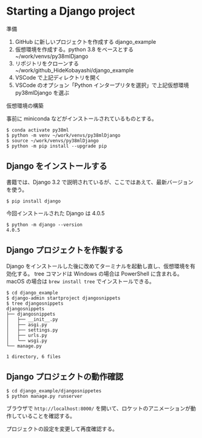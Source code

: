 # Starting a Django project

準備

1. GitHub に新しいプロジェクトを作成する django_example
2. 仮想環境を作成する。python 3.8 をベースとする ~/work/venvs/py38mlDjango
3. リポジトリをクローンする ~/work/github_HideKobayashi/django_example
4. VSCode で上記ディレクトリを開く
5. VSCode のオプション「Python インタープリタを選択」で上記仮想環境 py38mlDjango を選ぶ

仮想環境の構築

事前に miniconda などがインストールされているものとする。

```
$ conda activate py38ml
$ python -m venv ~/work/venvs/py38mlDjango
$ source ~/work/venvs/py38mlDjango
$ python -m pip install --upgrade pip
```


## Django をインストールする

書籍では、Django 3.2 で説明されているが、ここではあえて、最新バージョンを使う。

```
$ pip install django
```

今回インストールされた Django は 4.0.5

```
$ python -m django --version
4.0.5
```

## Django プロジェクトを作製する

Django をインストールした後に改めてターミナルを起動し直し、仮想環境を有効化する。
tree コマンドは Windows の場合は PowerShell に含まれる。
macOS の場合は `brew install tree` でインストールできる。

```
$ cd django_example
$ django-admin startproject djangosnippets
$ tree djangosnippets 
djangosnippets
├── djangosnippets
│   ├── __init__.py
│   ├── asgi.py
│   ├── settings.py
│   ├── urls.py
│   └── wsgi.py
└── manage.py

1 directory, 6 files
```

## Django プロジェクトの動作確認

```
$ cd django_example/djangosnippetes
$ python manage.py runserver
```

ブラウザで `http://localhost:8000/` を開いて、ロケットのアニメーションが動作していることを確認する。

プロジェクトの設定を変更して再度確認する。

